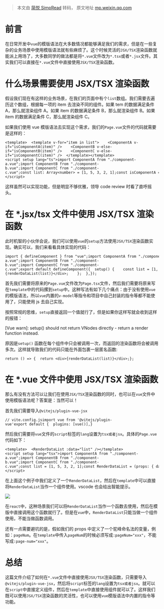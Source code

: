 > 本文由 [简悦 SimpRead](http://ksria.com/simpread/) 转码， 原文地址 [mp.weixin.qq.com](https://mp.weixin.qq.com/s/N7ErRdii1YqrMIfjPSFEFQ)

前言
==

在日常开发中`vue`的模版语法在大多数情况都能够满足我们的需求，但是在一些复杂的业务场景中使用模版语法就有些麻烦了。这个时候灵活的`JSX/TSX`渲染函数就能派上用场了，大多数同学的做法都是将`*.vue`文件改为`*.tsx`或者`*.jsx`文件。其实我们可以直接在`*.vue`文件中直接使用`JSX/TSX`渲染函数。

什么场景需要使用 JSX/TSX 渲染函数
=====================

假设我们现在有这样的业务场景，在我们的页面中有个`list`数组。我们需要去遍历这个数组，根据每一项的 item 去渲染不同的组件。如果 tem 的数据满足条件 A，那么就渲染组件 A。如果 item 的数据满足条件 B，那么就渲染组件 B。如果 item 的数据满足条件 C，那么就渲染组件 C。

如果我们使用 vue 模版语法去实现这个需求，我们的`Page.vue`文件的代码就需要是这样的：

```
<template>  <template v-for="item in list">    <ComponentA v-if="isComponentA(item)" />    <ComponentB v-else-if="isComponentB(item)" />    <ComponentC v-else-if="isComponentC(item)" />  </template></template><script setup lang="ts">import ComponentA from "./component-a.vue";import ComponentB from "./component-b.vue";import ComponentC from "./component-c.vue";const list: Array<number> = [1, 5, 3, 2, 1];const isComponentA = (item): boolean => {  return item % 3 === 0;};const isComponentB = (item): boolean => {  return item % 3 === 1;};const isComponentC = (item): boolean => {  return item % 3 === 2;};</script>
```

这样虽然可以实现功能，但是明显不够优雅，领导 code review 时看了直呼摇头。

在 *.jsx/tsx 文件中使用 JSX/TSX 渲染函数
==============================

此时机智的小伙伴会说，我们可以使用`vue`的`setup`方法使用`JSX/TSX`渲染函数实现。确实可以，我们来看看具体实现的代码：

```
import { defineComponent } from "vue";import ComponentA from "./component-a.vue";import ComponentB from "./component-b.vue";import ComponentC from "./component-c.vue";export default defineComponent({  setup() {    const list = [1, 5, 3, 2, 1, 0];    function renderDataList(data: Array<number>) {      return data?.map((val) => {        if (val % 3 === 0) {          return <ComponentA />;        } else if (val % 3 === 1) {          return <ComponentB />;        } else {          return <ComponentC />;        }      });    }    return () => {      return <div>{renderDataList(list)}</div>;    };  },});
```

首先我们需要将原来的`Page.vue`文件改为`Page.tsx`文件，然后我们需要将原来写在`template`中的代码摞到`setup`中。这种写法有如下几个痛点：由于没有使用`vue`的模版语法，所以`vue`内置的`v-model`等指令和项目中自己封装的指令等都不能使用了，只能使用 js 去自己实现。

按照常规的思维，`setup`直接返回一个值就行了，但是如果你这样写就会收到这样的报错：

[Vue warn]: setup() should not return VNodes directly - return a render function instead.

原因是`setup()` 函数在每个组件中只会被调用一次，而返回的渲染函数将会被调用多次。这样就导致我们的代码只能在外面包裹一层匿名函数:

```
return () => {  return <div>{renderDataList(list)}</div>;};
```

在 *.vue 文件中使用 JSX/TSX 渲染函数
==========================

那么有没有方法可以让我们在使用`JSX/TSX`渲染函数的同时，也可以在`vue`文件中使用模版语法呢？答案是：当然可以！

首先我们需要导入`@vitejs/plugin-vue-jsx`

```
// vite.config.jsimport vue from '@vitejs/plugin-vue'export default {  plugins: [vue()],}
```

然后我们需要将`vue`文件的`script`标签的`lang`设置为`tsx或者jsx`。具体的`Page.vue`代码如下：

```
<template>  <RenderDataList :data="list" /></template><script setup lang="tsx">import ComponentA from "./component-a.vue";import ComponentB from "./component-b.vue";import ComponentC from "./component-c.vue";const list = [1, 5, 3, 2, 1];const RenderDataList = (props: { data: Array<number> }) => {  return props.data?.map((val) => {    if (val % 3 === 0) {      return <ComponentA />;    } else if (val % 3 === 1) {      return <ComponentB />;    } else {      return <ComponentC />;    }  });};</script>
```

在上面这个例子中我们定义了一个`RenderDataList`，然后在`template`中可以直接将`RenderDataList`当作一个组件使用。vscode 也会给出智能提示。  

![](https://mmbiz.qpic.cn/mmbiz_png/8hhrUONQpFu6H5HnNgiafXR1bau17OCDQMmicYnOBvrcCwOKFKI2WEopiaDkTRyy03Wv40ibZMlEFCsw9OicMg4JAKg/640?wx_fmt=png&from=appmsg)

在`react`中，这种场景我们可以将`RenderDataList`当作一个函数去使用，然后在模版中直接调用这个函数就行了。但是在`vue`中，`RenderDataList`只能当做一个组件使用，不能当做函数调用。

还有一点需要避坑的是，假如我们的 props 中定义了一个驼峰命名法的变量，例如：`pageNum`。在`template`中传入`pageNum`的时候必须写成`:pageNum="xxx"`，不能写成`:page-num="xxx"`。

总结
==

这篇文件介绍了如何在`*.vue`文件中直接使用`JSX/TSX`渲染函数，只需要导入`@vitejs/plugin-vue-jsx`，然后将`script`标签的`lang`设置为`tsx或者jsx`。就可以在`script`中直接定义组件，然后在`template`中直接使用组件就可以了。这样我们既可以使用`JSX/TSX`渲染函数的灵活性，也可以使用`vue`模版语法中内置的指令等功能。